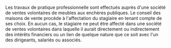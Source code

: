 Les travaux de pratique professionnelle sont effectués auprès d'une société de ventes volontaires de meubles aux enchères publiques. Le conseil des maisons de vente procède à l'affectation du stagiaire en tenant compte de ses choix. En aucun cas, le stagiaire ne peut être affecté dans une société de ventes volontaires dans laquelle il aurait directement ou indirectement des intérêts financiers ou un lien de quelque nature que ce soit avec l'un des dirigeants, salariés ou associés.
